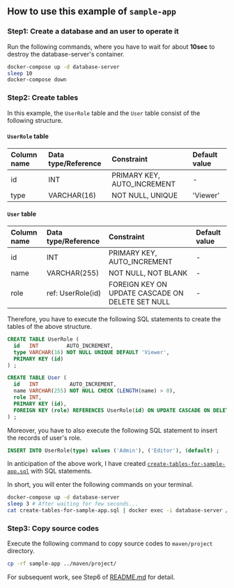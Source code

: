 ## How to use this example of `sample-app`
### Step1: Create a database and an user to operate it
Run the following commands, where you have to wait for about **10sec** to destroy the database-server's container.

```bash
docker-compose up -d database-server
sleep 10
docker-compose down
```

### Step2: Create tables
In this example, the `UserRole` table and the `User` table consist of the following structure.

#### `UserRole` table
| Column name | Data type/Reference | Constraint                  | Default value |
| :----       | :----               | :----                       | :----         |
| id          | INT                 | PRIMARY KEY, AUTO_INCREMENT | -             |
| type        | VARCHAR(16)         | NOT NULL, UNIQUE            | 'Viewer'      |

#### `User` table
| Column name | Data type/Reference | Constraint                                       | Default value |
| :----       | :----               | :----                                            | :----         |
| id          | INT                 | PRIMARY KEY, AUTO_INCREMENT                      | -             |
| name        | VARCHAR(255)        | NOT NULL, NOT BLANK                              | -             |
| role        | ref: UserRole(id)   | FOREIGN KEY ON UPDATE CASCADE ON DELETE SET NULL | -             |

Therefore, you have to execute the following SQL statements to create the tables of the above structure.

```sql
CREATE TABLE UserRole (
  id   INT         AUTO_INCREMENT,
  type VARCHAR(16) NOT NULL UNIQUE DEFAULT 'Viewer',
  PRIMARY KEY (id)
) ;
```

```sql
CREATE TABLE User (
  id   INT          AUTO_INCREMENT,
  name VARCHAR(255) NOT NULL CHECK (LENGTH(name) > 0),
  role INT,
  PRIMARY KEY (id),
  FOREIGN KEY (role) REFERENCES UserRole(id) ON UPDATE CASCADE ON DELETE SET NULL
) ;
```

Moreover, you have to also execute the following SQL statement to insert the records of user's role.

```sql
INSERT INTO UserRole(type) values ('Admin'), ('Editor'), (default) ;
```

In anticipation of the above work, I have created [`create-tables-for-sample-app.sql`](create-tables-for-sample-app.sql) with SQL statements.

In short, you will enter the following commands on your terminal.

```bash
docker-compose up -d database-server
sleep 3 # After waiting for few seconds...
cat create-tables-for-sample-app.sql | docker exec -i database-server /bin/bash -c 'cat - | sed -e "s|USE database|USE ${MYSQL_DATABASE}|" | mysql -u ${MYSQL_USER} -p${MYSQL_PASSWORD}'
```

### Step3: Copy source codes
Execute the following command to copy source codes to `maven/project` directory.

```bash
cp -rf sample-app ../maven/project/
```

For subsequent work, see Step6 of [README.md](../README.md) for detail.
